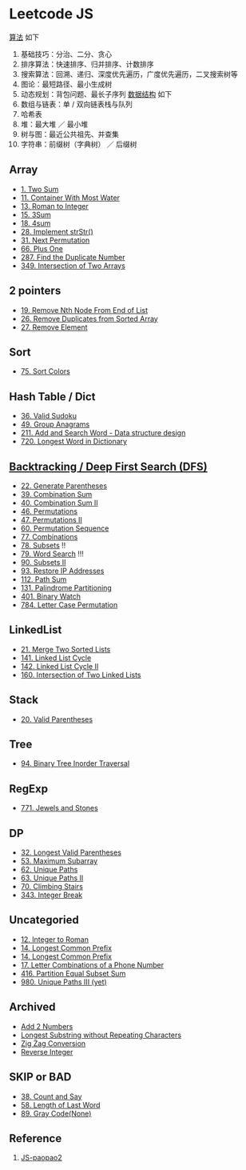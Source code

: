 # Leetcode JS

[算法](algorithms/index.md) 如下
1. 基础技巧：分治、二分、贪心
2. 排序算法：快速排序、归并排序、计数排序
3. 搜索算法：回溯、递归、深度优先遍历，广度优先遍历，二叉搜索树等
4. 图论：最短路径、最小生成树
5. 动态规划：背包问题、最长子序列
[数据结构](data-structure.zh.md) 如下
1. 数组与链表：单 / 双向链表栈与队列
1. 哈希表
1. 堆：最大堆 ／ 最小堆
1. 树与图：最近公共祖先、并查集
1. 字符串：前缀树（字典树） ／ 后缀树

## Array
- [1. Two Sum](leetcode/1-two-sum.md)
- [11. Container With Most Water](leetcode/11-container-with-most-water.md)
- [13. Roman to Integer](leetcode/13-roman-to-integer.md)
- [15. 3Sum](leetcode/15-3sum.md)
- [18. 4sum](leetcode/18-4sum.md)
- [28. Implement strStr()](leetcode/28-implement-strstr.md)
- [31. Next Permutation](leetcode/31-next-permutation.md)
- [66. Plus One](leetcode/66-plus-one.md)
- [287. Find the Duplicate Number](leetcode/287-find-the-duplicate-number.md)
- [349. Intersection of Two Arrays](leetcode/349-intersection-of-two-arrays.md)

## 2 pointers
- [19. Remove Nth Node From End of List](leetcode/19-remove-nth-node-from-end-of-list.md)
- [26. Remove Duplicates from Sorted Array](leetcode/26-remove-duplicates-from-sorted-array.md)
- [27. Remove Element](leetcode/27-remove-element.md)

## Sort
- [75. Sort Colors](leetcode/75-sort-colors.md)

## Hash Table / Dict
- [36. Valid Sudoku](leetcode/36-valid-sudoku.md)
- [49. Group Anagrams](leetcode/49-group-anagrams.md)
- [211. Add and Search Word - Data structure design](leetcode/211-add-and-search-word.md)
- [720. Longest Word in Dictionary](leetcode/720-longest-word-in-dict.md)

## [Backtracking / Deep First Search (DFS)](algorithms/backtracking.md)
- [22. Generate Parentheses](leetcode/22-generate-parentheses.md)
- [39. Combination Sum](leetcode/39-combination-sum.md)
- [40. Combination Sum II](leetcode/40-combination-sum-ii.md)
- [46. Permutations](leetcode/46-permutations.md)
- [47. Permutations II](leetcode/47-permutations-ii.md)
- [60. Permutation Sequence](leetcode/60-permutation-sequence.md)
- [77. Combinations](leetcode/771-jewel-and-stones.md)
- [78. Subsets](leetcode/78-subsets.md) !!
- [79. Word Search](leetcode/79-word-search.md) !!!
- [90. Subsets II](leetcode/90-subsets-ii.md)
- [93. Restore IP Addresses](leetcode/93-restore-ip-address.md)
- [112. Path Sum](leetcode/112-path-sum.md)
- [131. Palindrome Partitioning](leetcode/131-palindrome-partitioning.md)
- [401. Binary Watch](leetcode/401-binary-watch.md)
- [784. Letter Case Permutation](leetcode/784-letter-case-permuatation.md)

## LinkedList
- [21. Merge Two Sorted Lists](leetcode/21-merge-two-sorted-lists.md)
- [141. Linked List Cycle](leetcode/141-linked-list-cycle.md)
- [142. Linked List Cycle II](leetcode/142-linked-list-cycle-ii.md)
- [160. Intersection of Two Linked Lists](leetcode/160-intersection-of-two-linked-lists.md)

## Stack
- [20. Valid Parentheses](leetcode/20-valid-parentheses.md)

## Tree
- [94. Binary Tree Inorder Traversal](leetcode/94-binary-tree-inorder-traversal.md)

## RegExp
- [771. Jewels and Stones](leetcode/771-jewel-and-stones.md)

## DP
- [32. Longest Valid Parentheses](leetcode/32-longest-valid-parentheses.md)
- [53. Maximum Subarray](leetcode/53-maximum-subarray.md)
- [62. Unique Paths](leetcode/62-unique-paths.md)
- [63. Unique Paths II](leetcode/63-unique-paths-ii.md)
- [70. Climbing Stairs](leetcode/70-climbing-stairs.md)
- [343. Integer Break](leetcode/343-integer-break.md)

## Uncategoried
- [12. Integer to Roman](leetcode/12-integer-to-roman.md)
- [14. Longest Common Prefix](leetcode/14-longest-common-prefix.md)
- [14. Longest Common Prefix](leetcode/14-longest-common-prefix.md)
- [17. Letter Combinations of a Phone Number](leetcode/17-letter-combinations-of-a-phone-number.md)
- [416. Partition Equal Subset Sum](leetcode/419-partition-equal-subset-sum.md)
- [980. Unique Paths III (yet)](leetcode/980-unique-paths-iii.md)

## Archived
- [Add 2 Numbers](leetcode/add2numbers.md)
- [Longest Substring without Repeating Characters](leetcode/longest-substring-without-repeating-characters.md)
- [Zig Zag Conversion](leetcode/algozigzagconversion.md)
- [Reverse Integer](leetcode/reverseinteger.md)

## SKIP or BAD
- [38. Count and Say](leetcode/38-count-and-say.md)
- [58. Length of Last Word](leetcode/58-length-of-last-word.md)
- [89. Gray Code(None)]()

## Reference
1. [JS-paopao2](https://github.com/paopao2/leetcode-js)
